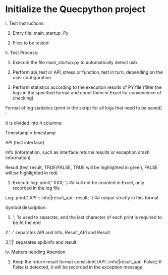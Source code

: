 # Initialize the Quecpython project



I. Test Instructions:

1. Entry file: main_startup. Py

2. Files to be tested





Ii. Test Process:

1. Execute the file main_startup.py to automatically detect usb

2. Perform api_test or API_stress or function_test in turn, depending on the user configuration

3. Perform statistics according to the execution results of PY file (filter the logs in the specified format and count them in Excel for convenience of checking)



Format of log statistics (print in the script for all logs that need to be saved) :

It is divided into 4 columns:

Timestamp = timestamp

API (test interface)

Info (information, such as interface returns results or exception crash information)

Result (test result, TRUE/FALSE, TRUE will be highlighted in green, FALSE will be highlighted in red)

1. Execute log: print(' XXX; ') ## will not be counted in Excel, only recorded in the log file

Log: print(' API :: info||result_api:: result; ') ## output strictly in this format



Symbol description:

1. '; 'is used to separate, and the last character of each print is required to be At the end

2.'::' separates API and Info, Result_API and Result

3.'||' separates api&info and result



Iv. Matters needing Attention

1. Keep the return result format consistent (API ::info||result_api:: False;) If False is detected, it will be recorded in the exception message

